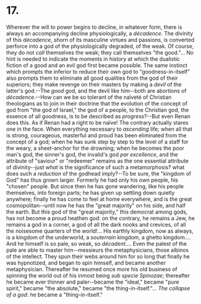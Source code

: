# 17.

Wherever the will to power begins to decline, in whatever form, there is
always an accompanying decline physiologically, a _décadence_. The
divinity of this _décadence_, shorn of its masculine virtues and
passions, is converted perforce into a god of the physiologically
degraded, of the weak. Of course, they do not _call_ themselves the
weak; they call themselves "the good."... No hint is needed to indicate
the moments in history at which the dualistic fiction of a good and an
evil god first became possible. The same instinct which prompts the
inferior to reduce their own god to "goodness-in-itself" also prompts
them to eliminate all good qualities from the god of their superiors;
they make revenge on their masters by making a _devil_ of the latter's
god.--The _good_ god, and the devil like him--both are abortions of
_décadence_.--How can we be so tolerant of the naïveté of Christian
theologians as to join in their doctrine that the evolution of the
concept of god from "the god of Israel," the god of a people, to the
Christian god, the essence of all goodness, is to be described as
_progress_?--But even Renan does this. As if Renan had a right to be
naïve! The contrary actually stares one in the face. When everything
necessary to _ascending_ life; when all that is strong, courageous,
masterful and proud has been eliminated from the concept of a god; when
he has sunk step by step to the level of a staff for the weary, a
sheet-anchor for the drowning; when he becomes the poor man's god, the
sinner's god, the invalid's god _par excellence_, and the attribute of
"saviour" or "redeemer" remains as the one essential attribute of
divinity--just _what_ is the significance of such a metamorphosis?
what does such a _reduction_ of the godhead imply?--To be
sure, the "kingdom of God" has thus grown larger. Formerly he had only
his own people, his "chosen" people. But since then he has gone
wandering, like his people themselves, into foreign parts; he has given
up settling down quietly anywhere; finally he has come to feel at home
everywhere, and is the great cosmopolitan--until now he has the "great
majority" on his side, and half the earth. But this god of the "great
majority," this democrat among gods, has not become a proud heathen god:
on the contrary, he remains a Jew, he remains a god in a corner, a god
of all the dark nooks and crevices, of all the noisesome quarters of the
world!... His earthly kingdom, now as always, is a kingdom of the
underworld, a _souterrain_ kingdom, a ghetto kingdom.... And he himself
is so pale, so weak, so _décadent_.... Even the palest of the pale are
able to master him--messieurs the metaphysicians, those albinos of the
intellect. They spun their webs around him for so long that finally he
was hypnotized, and began to spin himself, and became another
metaphysician. Thereafter he resumed once more his old business of
spinning the world out of his inmost being _sub specie Spinozae_;
thereafter he became ever thinner and paler--became the "ideal," became
"pure spirit," became "the absolute," became "the thing-in-itself."...
_The collapse of a god_: he became a "thing-in-itself."


